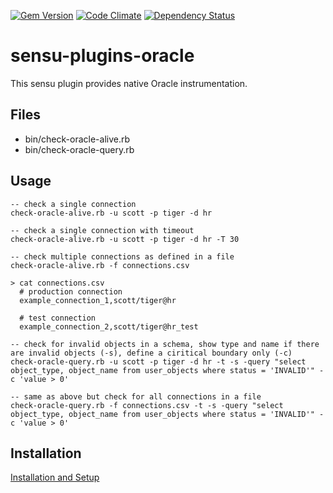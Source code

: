 
[![Gem Version](https://badge.fury.io/rb/sensu-plugins-oracle.svg)](https://badge.fury.io/rb/sensu-plugins-oracle)
[![Code Climate](https://codeclimate.com/github/thomis/sensu-plugins-oracle/badges/gpa.svg)](https://codeclimate.com/github/thomis/sensu-plugins-oracle)
[![Dependency Status](https://gemnasium.com/badges/github.com/thomis/sensu-plugins-oracle.svg)](https://gemnasium.com/github.com/thomis/sensu-plugins-oracle)

# sensu-plugins-oracle

This sensu plugin provides native Oracle instrumentation.

## Files
  * bin/check-oracle-alive.rb
  * bin/check-oracle-query.rb

## Usage

  ```
  -- check a single connection
  check-oracle-alive.rb -u scott -p tiger -d hr

  -- check a single connection with timeout
  check-oracle-alive.rb -u scott -p tiger -d hr -T 30
  ```

  ```
  -- check multiple connections as defined in a file
  check-oracle-alive.rb -f connections.csv

  > cat connections.csv
    # production connection
    example_connection_1,scott/tiger@hr

    # test connection
    example_connection_2,scott/tiger@hr_test
  ```

  ```
  -- check for invalid objects in a schema, show type and name if there are invalid objects (-s), define a ciritical boundary only (-c)
  check-oracle-query.rb -u scott -p tiger -d hr -t -s -query "select object_type, object_name from user_objects where status = 'INVALID'" -c 'value > 0'

  -- same as above but check for all connections in a file
  check-oracle-query.rb -f connections.csv -t -s -query "select object_type, object_name from user_objects where status = 'INVALID'" -c 'value > 0'

  ```

## Installation

[Installation and Setup](http://sensu-plugins.io/docs/installation_instructions.html)
